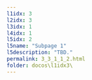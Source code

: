 ```yaml
---
l1idx: 3
l2idx: 3
l3idx: 1
l4idx: 1
l5idx: 2
l5name: "Subpage 1"
l5description: "TBD."
permalink: 3_3_1_1_2.html
folder: docos\l1idx3\
---
```

